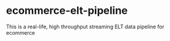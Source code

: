 # ecommerce-elt-pipeline
This is a real-life, high throughput streaming ELT data pipeline for ecommerce
